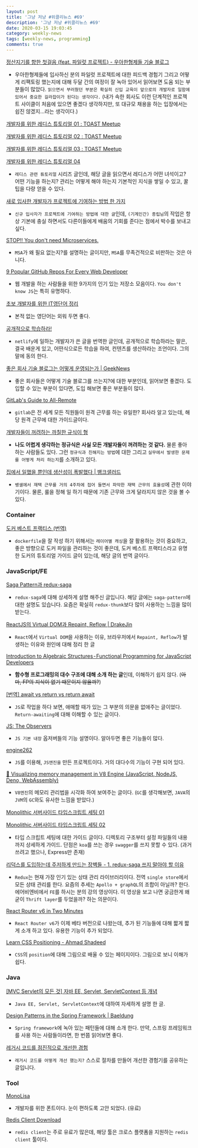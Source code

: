 ```yaml
---
layout: post
title: '그냥 저냥 #위클리뉴스 #69'
description: '그냥 저냥 #위클리뉴스 #69'
date: 2020-03-15 19:03:45
category: weekly-news
tags: [weekly-news, programming]
comments: true
---
```


[정산지기를 향한 첫걸음 (feat. 파일럿 프로젝트) - 우아한형제들 기술 블로그](https://woowabros.github.io/experience/2020/03/02/pilot-project-wbluke.html)

- 우아한형제들에 입사하신 분의 파일럿 프로젝트에 대한 피드백 경험기 그리고 어떻게 리팩토링 했는지에 대해 두달 간의 여정이 잘 녹아 있어서 읽어보면 도움 되는 부분들이 많았다. `읽으면서 부러웠던 부분은 확실히 신입 교육이 앞으로의 개발자로 일함에 있어서 중요한 길라잡이가 된다는 생각이다.` (내가 속한 회사도 이런 단계적인 프로젝트 사이클이 처음에 있으면 좋겠다 생각하지만, 또 대규모 채용을 하는 입장에서는 쉽진 않겠지...라는 생각이다.)

[개발자를 위한 레디스 튜토리얼 01 : TOAST Meetup](https://meetup.toast.com/posts/224)

[개발자를 위한 레디스 튜토리얼 02 : TOAST Meetup](https://meetup.toast.com/posts/225)

[개발자를 위한 레디스 튜토리얼 03 : TOAST Meetup](https://meetup.toast.com/posts/226)

[개발자를 위한 레디스 튜토리얼 04](https://medium.com/garimoo/%EA%B0%9C%EB%B0%9C%EC%9E%90%EB%A5%BC-%EC%9C%84%ED%95%9C-%EB%A0%88%EB%94%94%EC%8A%A4-%ED%8A%9C%ED%86%A0%EB%A6%AC%EC%96%BC-04-17256c55493d)

- `레디스 관련 튜토리얼` 시리즈 글인데, 해당 글을 읽으면서 레디스가 어떤 녀석이고? 어떤 기능을 하는지? 관리는 어떻게 해야 하는지 기본적인 지식을 쌓일 수 있고, 꿀팁을 다량 얻을 수 있다.

[새로 입사한 개발자가 프로젝트에 기여하는 방법 한 가지](https://helloworld.kurly.com/blog/fix-style-with-command/)

- `신규 입사자가 프로젝트에 기여하는 방법에 대한 글`인데, `(기계인간) 종립님`의 작업은 항상 기본에 충실 하면서도 다른이들에게 배움의 기회를 준다는 점에서 박수를 보내고 싶다.

[STOP!! You don't need Microservices.](https://medium.com/swlh/stop-you-dont-need-microservices-dc732d70b3e0)

- `MSA`가 왜 필요 없는지?를 설명하는 글이지만, `MSA`를 무족건적으로 비판하는 것은 아니다.

[9 Popular GitHub Repos For Every Web Developer](https://medium.com/better-programming/9-popular-github-repos-for-every-web-developer-6826582291bc)

- 웹 개발을 하는 사람들을 위한 9가지의 인기 있는 저장소 모음이다. `You don't know JS`는 특히 유명하다.

[초보 개발자를 위한 IT영단어 정리](https://brunch.co.kr/@hopeless/8)

- 본적 없는 영단어는 외워 두면 좋다.

[공개적으로 학습하라!](https://velog.io/@kwanwooi/%EA%B3%B5%EA%B0%9C%EC%A0%81%EC%9C%BC%EB%A1%9C-%ED%95%99%EC%8A%B5%ED%95%98%EB%9D%BC)

- `netlify`에 일하는 개발자가 쓴 글을 번역한 글인데, 공개적으로 학습하라는 말은, 결국 배운게 있고, 어떤식으로든 학습을 하여, 컨텐츠를 생산하라는 조언이다. 그의 말에 동의 한다.

[좋은 회사 기술 블로그는 어떻게 운영되는가 | GeekNews](https://news.hada.io/topic?id=1698)

- 좋은 회사들은 어떻게 기술 블로그를 쓰는지?에 대한 부분인데, 읽어보면 좋겠다. 도입할 수 있는 부분이 있다면, 도입 해보면 좋은 부분들이 많다.

[GitLab's Guide to All-Remote](https://about.gitlab.com/company/culture/all-remote/guide/)

- `gitlab`은 전 세계 모든 직원들이 원격 근무를 하는 유일한? 회사라 알고 있는데, 해당 원격 근무에 대한 가이드글이다.

[개발자들이 꺼려하는 까칠한 규식이 형](https://helloworld.kurly.com/blog/reg-exp-01/)

- **나도 어렵게 생각하는 정규식은 사실 모든 개발자들이 꺼려하는 것 같다.** 물론 좋아하는 사람들도 있다. 그런 `정규식과 친해지는 방법`에 대한 그리고 `실무에서 발생한 문제를 어떻게 처리 하는지`를 소개하고 있다.

[집에서 일했을 뿐인데 생산성이 폭발했다 | 뱅크샐러드](https://blog.banksalad.com/tech/work-from-home/)

- `뱅샐에서 재택 근무를 거의 4주차에 접어 들면서 파악한 재택 근무의 효율성`에 관한 이야기이다. 물론, 룰을 정해 일 하기 때문에 기존 근무와 크게 달라지지 않은 것을 볼 수 있다.

### Container

[도커 베스트 프랙티스 (번역)](<[https://changhoi.github.io/posts/docker/Docker-best-practices/?fbclid=IwAR2B_RTWHNRtAVoKZsajV8sdqSLeGmsiepVOymPnIEOCOT3ufmT6zXgjsmA](https://changhoi.github.io/posts/docker/Docker-best-practices/?fbclid=IwAR2B_RTWHNRtAVoKZsajV8sdqSLeGmsiepVOymPnIEOCOT3ufmT6zXgjsmA)>)

- `dockerfile`을 잘 작성 하기 위해서는 `레이어별 캐싱`을 잘 활용하는 것이 중요하고, 좋은 방향으로 도커 파일을 관리하는 것이 좋은데, 도커 베스트 프랙티스라고 유명한 도커의 튜토리얼 가이드 글이 있는데, 해당 글의 번역 글이다.

### JavaScript/FE

[Saga Pattern과 redux-saga](https://so-so.dev/pattern/saga-pattern-with-redux-saga/)

- `redux-saga`에 대해 상세하게 설명 해주신 글입니다. 해당 글에는 `saga-pattern`에 대한 설명도 있습니다. 요즘은 확실히 `redux-thunk`보다 많이 사용하는 느낌을 많이 받는다.

[ReactJS의 Virtual DOM과 Repaint, Reflow | DrakeJin](http://blog.drakejin.me/React-VirtualDOM-And-Repaint-Reflow/)

- `React`에서 `Virtual DOM`을 사용하는 이유, 브라우저에서 `Repaint, Reflow`가 발생하는 이유와 원인에 대해 정리 한 글

[Introduction to Algebraic Structures - Functional Programming for JavaScript Developers](https://levelup.gitconnected.com/introduction-to-algebraic-structures-functional-programming-for-javascript-developers-cdd627943a4d?fbclid=IwAR0bVrTQLhTlkbCzpCSNOksSXAsTouSb2hWZHMscHYAtTgjD0TCpRFovDac)

- **함수형 프로그래밍의 대수 구조에 대해 소개 하는 글**인데, 이해하기 쉽지 않다. (~~아마, FP의 지식이 없기 때문이지 않을까?~~)

[[번역] await vs return vs return await](https://perade.github.io/blog/await-vs-return-vs-return-await/)

- `JS`로 작업을 하다 보면, 애매할 때가 있는 그 부분의 의문을 없애주는 글이었다. `Return-awaiting`에 대해 이해할 수 있는 글이다.

[JS: The Observers](https://www.huskyhoochu.com/js-observers/)

- `JS 기본 내장` 옵저버들의 기능 설명이다. 알아두면 좋은 기능들이 많다.

[engine262](https://engine262.js.org/)

- `JS`를 이용해, `JS엔진을` 만든 프로젝트이다. 거의 대다수의 기능이 구현 되어 있다.

[🚀 Visualizing memory management in V8 Engine (JavaScript, NodeJS, Deno, WebAssembly)](https://dev.to/deepu105/visualizing-memory-management-in-v8-engine-javascript-nodejs-deno-webassembly-105p?fbclid=IwAR3uDvgc4dk0LKLVzWSscPvJkHIB8M3p6DpcE8qhl1YCQsFjxZaODG5eWbs)

- `V8엔진`의 메모리 관리법을 시각화 하여 보여주는 글이다. (`GC`를 생각해보면, `JAVA`의 `JVM`의 `GC`와도 유사한 느낌을 받았다.)

[Monolithic 서버사이드 타입스크립트 세팅 01](https://changhoi.github.io/posts/etc/serverside-typescript-setting-01/)

[Monolithic 서버사이드 타입스크립트 세팅 02](https://changhoi.github.io/posts/etc/serverside-typescript-setting-02/)

- 타입 스크립트 세팅에 대한 가이드 글이다. 디렉토리 구조부터 설정 파일들의 내용까지 상세하게 가이드. 단점은 `koa`를 쓰는 경우 `swagger`를 쓰지 못할 수 있다. (과거 쓰려고 했으나, Express만 존재)

[리덕스를 도입하는데 주저하게 만드는 장벽들 - 1. redux-saga 쓰지 말아야 할 이유](https://www.youtube.com/watch?v=1VNb_wmDiv8&fbclid=IwAR0nbcB5U8TBASKLFPtIIFEcHIwRQmxz3QcTgiU7e3HhEHPzv10aByqk2Ds)

- `Redux`는 현재 가장 인기 있는 상태 관리 라이브러리이다. 전역 `single store`에서 모든 상태 관리를 한다. 요즘의 추세는 `Apollo + graphQL`의 조합이 아닐까? 한다. 에어비엔비에서 `FE`를 하시는 분의 강의 영상이다. 이 영상을 보고 나면 궁금한게 왜 굳이 `Thrift layer`를 두었을까? 하는 의문이다.

[React Router v6 in Two Minutes](https://medium.com/better-programming/react-router-v6-in-two-minutes-a7a2963e2340)

- `React Router v6`가 이제 베타 버전으로 나왔는데, 추가 된 기능들에 대해 짧게 짧게 소개 하고 있다. 유용한 기능이 추가 되었다.

[Learn CSS Positioning - Ahmad Shadeed](https://ishadeed.com/article/learn-css-positioning/?fbclid=IwAR37s1ypx-e2bNJn9lg3IQcIMOKswX6S3XwuQp0PAFmvvHwsHp8TnxVfGsQ)

- `CSS`의 `position`에 대해 그림으로 배울 수 있는 페이지이다. 그림으로 보니 이해가 쉽다.

### Java

[[MVC Servlet의 모든 것] 자바 EE, Servlet, ServletContext 등 개념](https://jordy-torvalds.tistory.com/m/14)

- `Java EE, Servlet, ServletContext`에 대하여 자세하게 설명 한 글.

[Design Patterns in the Spring Framework | Baeldung](https://www.baeldung.com/spring-framework-design-patterns)

- `Spring framework`에 녹아 있는 패턴들에 대해 소개 한다. 만약, 스프링 프레임워크를 사용 하는 사람들이라면, 한 번쯤 읽어보면 좋다.

[레거시 코드를 점진적으로 개선한 경험](https://sogoagain.github.io/2020/03/08/%EB%A0%88%EA%B1%B0%EC%8B%9C-%EC%BD%94%EB%93%9C%EB%A5%BC-%EC%A0%90%EC%A7%84%EC%A0%81%EC%9C%BC%EB%A1%9C-%EA%B0%9C%EC%84%A0%ED%95%9C-%EA%B2%BD%ED%97%98/)

- `레거시 코드를 어떻게 개선 했는지?` 스스로 절차를 만들어 개선한 경험기를 공유하는 글입니다.

### Tool

[MonoLisa](https://monolisa.dev/)

- 개발자를 위한 폰트이다. 눈이 편하도록 고안 되었다. (유료)

[Redis Client Download](https://www.redily.app/download)

- `redis client`는 주로 유료가 많은데, 해당 툴은 크로스 플랫폼을 지원하는 `redis client` 툴이다.
